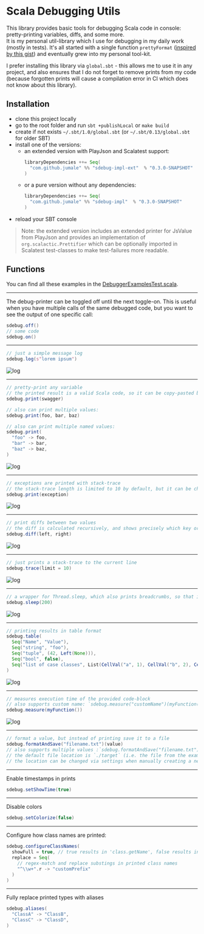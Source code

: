 # Scala Debugging Utils

This library provides basic tools for debugging Scala code in console: pretty-printing variables, diffs, and some more.<br>
It is my personal util-library which I use for debugging in my daily work (mostly in tests). It's all started with 
a single function `prettyFormat` ([inspired by this gist](https://gist.github.com/carymrobbins/7b8ed52cd6ea186dbdf8)) 
and eventually grew into my personal tool-kit.

I prefer installing this library via `global.sbt` - this allows me to use it in any project, and also ensures that I do
not forget to remove prints from my code (because forgotten prints will cause a compilation error in CI which does not know about this library).

## Installation

- clone this project locally
- go to the root folder and run `sbt +publishLocal` or `make build`
- create if not exists `~/.sbt/1.0/global.sbt` (or `~/.sbt/0.13/global.sbt` for older SBT)
- install one of the versions:
  - an extended version with PlayJson and Scalatest support:
    ```scala
    libraryDependencies ++= Seq(
      "com.github.jumale" %% "sdebug-impl-ext"  % "0.3.0-SNAPSHOT"
    )
    ```
  - or a pure version without any dependencies:
    ```scala
    libraryDependencies ++= Seq(
      "com.github.jumale" %% "sdebug-impl"  % "0.3.0-SNAPSHOT"
    )
    ```
- reload your SBT console

> Note: the extended version includes an extended printer for JsValue from PlayJson and provides an implementation of 
> `org.scalactic.Prettifier` which can be optionally imported in Scalatest test-classes to make test-failures more readable.

## Functions
You can find all these examples in the [DebuggerExamplesTest.scala](./core/src/test/scala/com/github/jumale/sdebug/DebuggerExamplesTest.scala).

---
The debug-printer can be toggled off until the next toggle-on. 
This is useful when you have multiple calls of the same debugged code, but you want to see the output of one specific call:
```scala
sdebug.off()
// some code
sdebug.on()
```

---
```scala
// just a simple message log
sdebug.log(s"lorem ipsum")
```
![log](./doc/screenshot/log.png)

---
```scala
// pretty-print any variable
// the printed result is a valid Scala code, so it can be copy-pasted back to IDE if needed
sdebug.print(swagger)

// also can print multiple values: 
sdebug.print(foo, bar, baz)

// also can print multiple named values: 
sdebug.print(
  "foo" -> foo, 
  "bar" -> bar, 
  "baz" -> baz,
)
```
![log](./doc/screenshot/dump.png)

---
```scala
// exceptions are printed with stack-trace
// the stack-trace length is limited to 10 by default, but it can be changed via setter 'sdebug.setErrorTraceLimit(20)'
sdebug.print(exception)
```
![log](./doc/screenshot/dumpException.png)

---
```scala
// print diffs between two values
// the diff is calculated recursively, and shows precisely which key or value has been changed/added/deleted
sdebug.diff(left, right)
```
![log](./doc/screenshot/diff.png)

---
```scala
// just prints a stack-trace to the current line 
sdebug.trace(limit = 10)
```
![log](./doc/screenshot/trace.png)

---
```scala
// a wrapper for Thread.sleep, which also prints breadcrumbs, so that it can't be accidentally forgotten in code 
sdebug.sleep(200)
```
![log](./doc/screenshot/sleep.png)

---
```scala
// printing results in table format 
sdebug.table(
  Seq("Name", "Value"),
  Seq("string", "foo"),
  Seq("tuple", (42, Left(None))),
  Seq("bool", false),
  Seq("list of case classes", List(CellVal("a", 1), CellVal("b", 2), CellVal("c", 3), CellVal("d", 4)))
)
```
![log](./doc/screenshot/table.png)

---
```scala
// measures execution time of the provided code-block 
// also supports custom name: `sdebug.measure("customName")(myFunction())`
sdebug.measure(myFunction())
```
![log](./doc/screenshot/sleep.png)

---
```scala
// format a value, but instead of printing save it to a file
sdebug.formatAndSave("filename.txt")(value)
// also supports multiple values :`sdebug.formatAndSave("filename.txt")(foo, bar, baz)`
// the default file location is `./target` (i.e. the file from the example will be saved to `./target/filename.txt`)
// the location can be changed via settings when manually creating a new instance of Debugger
```

---
Enable timestamps in prints
```scala
sdebug.setShowTime(true)
```

---
Disable colors
```scala
sdebug.setColorize(false)
```

---
Configure how class names are printed:
```scala
sdebug.configureClassNames(
  showFull = true, // true results in 'class.getName', false results in 'class.getSimpleName'
  replace = Seq(
    // regex-match and replace substings in printed class names
    "^\\w+".r -> "customPrefix"
  )
)
```

---
Fully replace printed types with aliases
```scala
sdebug.aliases(
  "ClassA" -> "ClassB",
  "ClassC" -> "ClassD",
)
```
